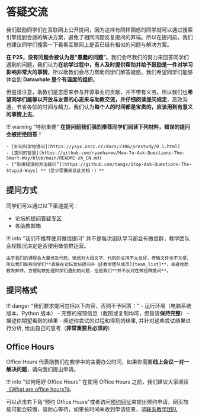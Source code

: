 # 答疑交流

我们鼓励同学们在互联网上公开提问，因为这样有同样困惑的同学就可以通过搜索引擎找到合适的解决方案，避免了相同问题反复提问的弊端。所以在提问前，我们也建议同学们搜索一下看看互联网上是否已经有相似的问题与解决方案。

**在 P2S，没有问题会被认为是“愚蠢的问题”**。我们会尽我们的努力来回答同学们遇到的问题，我们认为**在初学过程中，有人及时提供帮助并给予鼓励是一件对学习影响非常大的事情**。所以助教们会尽力帮助同学们解答疑惑，我们希望同学们能够体会到 **Datawhale 是个有温度的组织**。

但是请注意，助教们是志愿来参与开源事业的贡献，并不带有义务。所以我们也**希望同学们能够以开放与友善的心态来与助教交流，并仔细阅读提问规定**，高效沟通，节省各位的时间与精力。我们认为**每个人的时间都是宝贵的，应该用到有意义的事情上去**。

!!! warning "特别重要"
    **在提问前我们强烈推荐同学们阅读下列材料，错误的提问会被拒绝回答！**

    - [如何科学地提问](https://ysyx.oscc.cc/docs/2306/prestudy/0.1.html)
    - [提问的智慧](https://github.com/ryanhanwu/How-To-Ask-Questions-The-Smart-Way/blob/main/README-zh_CN.md)
    - [“别用错误的方法提问”](https://github.com/tangx/Stop-Ask-Questions-The-Stupid-Ways) **（至少需要阅读此文档！）**

## 提问方式

同学们可以通过以下渠道提问：

- 论坛的[提问答疑专区](https://github.com/datawhalechina/learn-python-the-smart-way-v2/discussions/categories/%E6%8F%90%E9%97%AE%E7%AD%94%E7%96%91)
- 各助教邮箱

!!! info "我们不推荐使用微信提问"
    并不是每次组队学习都会有微信群，教学团队会视情况决定是否使用微信群运营。

    由于我们的课程会大量涉及代码，微信对大段文字、代码的支持不太友好，传输文件也不方便，所以我们推荐同学们**直接在论坛发帖提问并 @[教学团队成员][team_list]**，或者给助教发邮件。方便助教处理同学们遇到的问题，但是我们**并不反对在微信群提问**。

## 提问格式

!!! danger "我们要求提问包括以下内容，否则不予回答："
    - 运行环境（电脑系统版本、Python 版本）
    - 完整的报错信息（截图或复制均可，但是请**保持完整**）
    - 描述你期望看到的结果
    - 阐述你尝试的过程和得到的结果, 并针对这些尝试结果进行分析, 给出自己的思考（**非常重要且必须的**）

## Office Hours

Office Hours 代表助教们在教学中的主要办公时间，如果你需要**线上会议一对一解决问题**，请向我们提出申请。

!!! info "如何用好 Office Hours"
    在使用 Office Hours 之前，我们建议大家阅读 [《What are office hours?》](https://lsc.cornell.edu/wp-content/uploads/2015/10/What-Are-Office-Hours.pdf)。

可以点击右下角“预约 Office Hours”或者访问[预约网址](https://cal.com/learn-python-the-smart-way/p2s-office-hours)来提出预约申请，网页加载可能会较慢，请耐心等待，如果长时间未收到申请结果，请[联系教学团队](mailto:learn.python.the.smart.way@gmail.com)

<!-- Cal floating-popup embed code begins -->
<script type="text/javascript">
  (function (C, A, L) { let p = function (a, ar) { a.q.push(ar); }; let d = C.document; C.Cal = C.Cal || function () { let cal = C.Cal; let ar = arguments; if (!cal.loaded) { cal.ns = {}; cal.q = cal.q || []; d.head.appendChild(d.createElement("script")).src = A; cal.loaded = true; } if (ar[0] === L) { const api = function () { p(api, arguments); }; const namespace = ar[1]; api.q = api.q || []; typeof namespace === "string" ? (cal.ns[namespace] = api) && p(api, ar) : p(cal, ar); return; } p(cal, ar); }; })(window, "https://app.cal.com/embed/embed.js", "init");
Cal("init", "p2s-office-hours", {origin:"https://cal.com"});

  Cal.ns["p2s-office-hours"]("floatingButton", {"calLink":"learn-python-the-smart-way/p2s-office-hours","hideButtonIcon":false,"buttonText":"预约 Office Hours"});
  Cal.ns["p2s-office-hours"]("ui", {"styles":{"branding":{"brandColor":"#000000"}},"hideEventTypeDetails":false,"layout":"month_view"});
  </script>
  <!-- Cal floating-popup embed code ends -->


[team_list]: ../Team/team.md